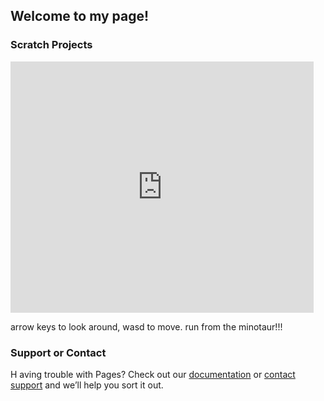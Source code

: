 ## Welcome to my page!

### Scratch Projects

<iframe src="https://scratch.mit.edu/projects/382955425/embed" allowtransparency="true" width="485" height="402" frameborder="0" scrolling="no" allowfullscreen></iframe>

arrow keys to look around, wasd to move. run from the minotaur!!!


### Support or Contact

H
aving trouble with Pages? Check out our [documentation](https://help.github.com/categories/github-pages-basics/) or [contact support](https://github.com/contact) and we’ll help you sort it out.
